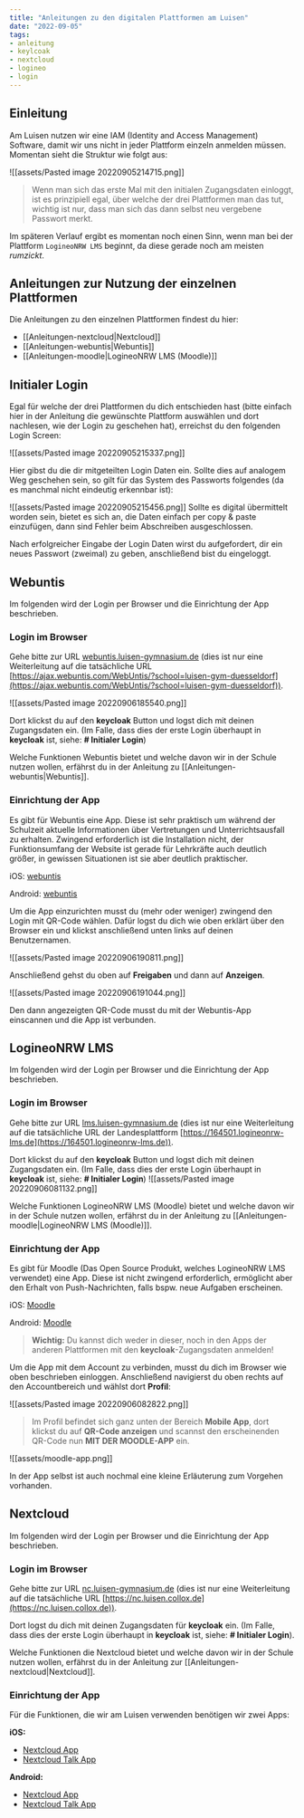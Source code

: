 ```yaml
---
title: "Anleitungen zu den digitalen Plattformen am Luisen"
date: "2022-09-05"
tags:
- anleitung
- keylcoak
- nextcloud
- logineo
- login
---
```

## Einleitung

Am Luisen nutzen wir eine IAM (Identity and Access Management) Software, damit wir uns nicht in jeder Plattform einzeln anmelden müssen. Momentan sieht die Struktur wie folgt aus:

![[assets/Pasted image 20220905214715.png]]

>Wenn man sich das erste Mal mit den initialen Zugangsdaten einloggt, ist es prinzipiell egal, über welche der drei Plattformen man das tut, wichtig ist nur, dass man sich das dann selbst neu vergebene Passwort merkt.

Im späteren Verlauf ergibt es momentan noch einen Sinn, wenn man bei der Plattform `LogineoNRW LMS` beginnt, da diese gerade noch am meisten *rumzickt*.

## Anleitungen zur Nutzung der einzelnen Plattformen
Die Anleitungen zu den einzelnen Plattformen findest du hier:
- [[Anleitungen-nextcloud|Nextcloud]]
- [[Anleitungen-webuntis|Webuntis]]
- [[Anleitungen-moodle|LogineoNRW LMS (Moodle)]]

## Initialer Login
Egal für welche der drei Plattformen du dich entschieden hast (bitte einfach hier in der Anleitung die gewünschte Plattform auswählen und dort nachlesen, wie der Login zu geschehen hat), erreichst du den folgenden Login Screen:

![[assets/Pasted image 20220905215337.png]]

Hier gibst du die dir mitgeteilten Login Daten ein. Sollte dies auf analogem Weg geschehen sein, so gilt für das System des Passworts folgendes (da es manchmal nicht eindeutig erkennbar ist):

![[assets/Pasted image 20220905215456.png]]
Sollte es digital übermittelt worden sein, bietet es sich an, die Daten einfach per copy & paste einzufügen, dann sind Fehler beim Abschreiben ausgeschlossen.

Nach erfolgreicher Eingabe der Login Daten wirst du aufgefordert, dir ein neues Passwort (zweimal) zu geben, anschließend bist du eingeloggt.

## Webuntis
Im folgenden wird der Login per Browser und die Einrichtung der App beschrieben.

### Login im Browser
Gehe bitte zur URL [webuntis.luisen-gymnasium.de](http://webuntis.luisen-gymnasium.de) (dies ist nur eine Weiterleitung auf die tatsächliche URL [https://ajax.webuntis.com/WebUntis/?school=luisen-gym-duesseldorf](https://ajax.webuntis.com/WebUntis/?school=luisen-gym-duesseldorf)).

![[assets/Pasted image 20220906185540.png]]

Dort klickst du auf den **keycloak** Button und logst dich mit deinen Zugangsdaten ein. 
(Im Falle, dass dies der erste Login überhaupt in **keycloak** ist, siehe: **# Initialer Login**)

Welche Funktionen Webuntis bietet und welche davon wir in der Schule nutzen wollen, erfährst du in der Anleitung zu [[Anleitungen-webuntis|Webuntis]].

### Einrichtung der App
Es gibt für Webuntis eine App. Diese ist sehr praktisch um während der Schulzeit aktuelle Informationen über Vertretungen und Unterrichtsausfall zu erhalten. Zwingend erforderlich ist die Installation nicht, der Funktionsumfang der Website ist gerade für Lehrkräfte auch deutlich größer, in gewissen Situationen ist sie aber deutlich praktischer.

iOS: [webuntis](https://apps.apple.com/de/app/untis-mobile/id926186904)

Android: [webuntis](https://play.google.com/store/apps/details?id=com.grupet.web.app&hl=de&gl=US)

Um die App einzurichten musst du (mehr oder weniger) zwingend den Login mit QR-Code wählen. Dafür logst du dich wie oben erklärt über den Browser ein und klickst anschließend unten links auf deinen Benutzernamen. 

![[assets/Pasted image 20220906190811.png]]

Anschließend gehst du oben auf **Freigaben** und dann auf **Anzeigen**.

![[assets/Pasted image 20220906191044.png]]

Den dann angezeigten QR-Code musst du mit der Webuntis-App einscannen und die App ist verbunden.

## LogineoNRW LMS
Im folgenden wird der Login per Browser und die Einrichtung der App beschrieben.

### Login im Browser
Gehe bitte zur URL [lms.luisen-gymnasium.de](http://lms.luisen-gymnasium.de) (dies ist nur eine Weiterleitung auf die tatsächliche URL der Landesplattform [https://164501.logineonrw-lms.de](https://164501.logineonrw-lms.de)).

Dort klickst du auf den **keycloak** Button und logst dich mit deinen Zugangsdaten ein. 
(Im Falle, dass dies der erste Login überhaupt in **keycloak** ist, siehe: **# Initialer Login**)
![[assets/Pasted image 20220906081132.png]]

Welche Funktionen LogineoNRW LMS (Moodle) bietet und welche davon wir in der Schule nutzen wollen, erfährst du in der Anleitung zu [[Anleitungen-moodle|LogineoNRW LMS (Moodle)]].

### Einrichtung der App
Es gibt für Moodle (Das Open Source Produkt, welches LogineoNRW LMS verwendet) eine App. Diese ist nicht zwingend erforderlich, ermöglicht aber den Erhalt von Push-Nachrichten, falls bspw. neue Aufgaben erscheinen.

iOS: [Moodle](https://apps.apple.com/de/app/moodle/id633359593)

Android: [Moodle](https://play.google.com/store/apps/details?id=com.moodle.moodlemobile&hl=de&gl=US)

>**Wichtig:**
>Du kannst dich weder in dieser, noch in den Apps der anderen Plattformen mit den **keycloak**-Zugangsdaten anmelden!

Um die App mit dem Account zu verbinden, musst du dich im Browser wie oben beschrieben einloggen. Anschließend navigierst du oben rechts auf den Accountbereich und wählst dort **Profil**:

![[assets/Pasted image 20220906082822.png]]


>Im Profil befindet sich ganz unten der Bereich **Mobile App**, dort klickst du auf **QR-Code anzeigen** und scannst den erscheinenden QR-Code nun **MIT DER MOODLE-APP** ein.

![[assets/moodle-app.png]]

In der App selbst ist auch nochmal eine kleine Erläuterung zum Vorgehen vorhanden.

## Nextcloud
Im folgenden wird der Login per Browser und die Einrichtung der App beschrieben.

### Login im Browser
Gehe bitte zur URL [nc.luisen-gymnasium.de](http://nc.luisen-gymnasium.de) (dies ist nur eine Weiterleitung auf die tatsächliche URL [https://nc.luisen.collox.de](https://nc.luisen.collox.de)).

Dort logst du dich mit deinen Zugangsdaten für **keycloak** ein. 
(Im Falle, dass dies der erste Login überhaupt in **keycloak** ist, siehe: **# Initialer Login**).

Welche Funktionen die Nextcloud bietet und welche davon wir in der Schule nutzen wollen, erfährst du in der Anleitung zur [[Anleitungen-nextcloud|Nextcloud]].

### Einrichtung der App
Für die Funktionen, die wir am Luisen verwenden benötigen wir zwei Apps:

**iOS:**
- [Nextcloud App](https://apps.apple.com/de/app/nextcloud/id1125420102)
- [Nextcloud Talk App](https://apps.apple.com/de/app/nextcloud-talk/id1296825574)

**Android:**
- [Nextcloud App](https://play.google.com/store/apps/details?id=com.nextcloud.client&hl=de&gl=US)
- [Nextcloud Talk App](https://play.google.com/store/apps/details?id=com.nextcloud.talk2&hl=de&gl=US)

